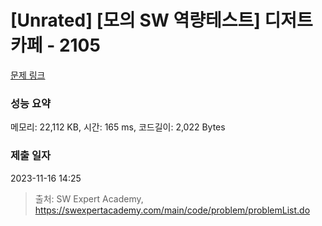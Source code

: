 # [Unrated] [모의 SW 역량테스트] 디저트 카페 - 2105 

[문제 링크](https://swexpertacademy.com/main/code/problem/problemDetail.do?contestProbId=AV5VwAr6APYDFAWu) 

### 성능 요약

메모리: 22,112 KB, 시간: 165 ms, 코드길이: 2,022 Bytes

### 제출 일자

2023-11-16 14:25



> 출처: SW Expert Academy, https://swexpertacademy.com/main/code/problem/problemList.do